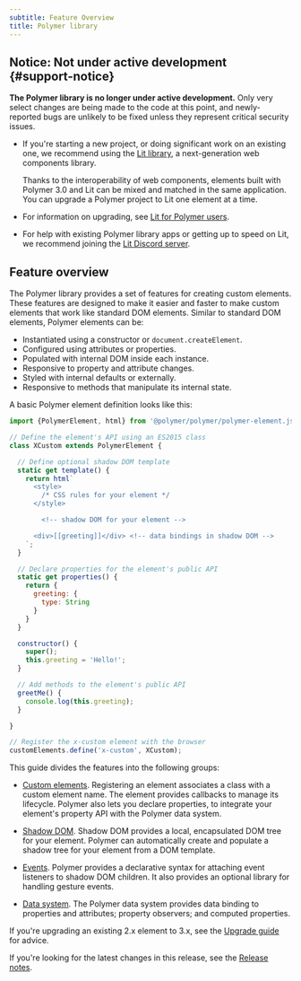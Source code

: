 ```yaml
---
subtitle: Feature Overview
title: Polymer library
---
```


## Notice: Not under active development {#support-notice}

**The Polymer library is no longer under active development.** Only very select changes are being made to the code at this point, and newly-reported bugs are unlikely to be fixed unless they represent critical security issues.

*   If you're starting a new project, or doing significant work on an existing one, we recommend using the <a href="https://lit.dev">Lit library</a>, a next-generation web components library. 

    Thanks to the interoperability of web components, elements built with Polymer 3.0 and Lit  can be mixed and matched in the same application. You can upgrade a Polymer project to Lit one element at a time. 

*   For information on upgrading, see <a href="https://lit.dev/articles/lit-for-polymer-users/">Lit for Polymer users</a>.

*   For help with existing Polymer library apps or getting up to speed on Lit, we recommend joining the <a href="https://lit.dev/discord/">Lit Discord server</a>.

## Feature overview

The Polymer library provides a set of features for creating custom elements. These features are
designed to make it easier and faster to make custom elements that work like standard DOM elements.
Similar to standard DOM elements, Polymer elements can be:

* Instantiated using a constructor or `document.createElement`.
* Configured using attributes or properties.
* Populated with internal DOM inside each instance.
* Responsive to property and attribute changes.
* Styled with internal defaults or externally.
* Responsive to methods that manipulate its internal state.

A basic Polymer element definition looks like this:

```js
import {PolymerElement, html} from '@polymer/polymer/polymer-element.js';

// Define the element's API using an ES2015 class
class XCustom extends PolymerElement {

  // Define optional shadow DOM template
  static get template() { 
    return html`
      <style>
        /* CSS rules for your element */
      </style>

        <!-- shadow DOM for your element -->

      <div>[[greeting]]</div> <!-- data bindings in shadow DOM -->
    `;
  }

  // Declare properties for the element's public API
  static get properties() {
    return {
      greeting: {
        type: String
      }
    }
  }

  constructor() {
    super();
    this.greeting = 'Hello!';
  }

  // Add methods to the element's public API
  greetMe() {
    console.log(this.greeting);
  }

}

// Register the x-custom element with the browser
customElements.define('x-custom', XCustom);
```

This guide divides the features into the following groups:

*   [Custom elements](custom-elements). Registering an
    element associates a class with a custom element name. The
    element provides callbacks to manage its lifecycle. Polymer also lets you declare properties,
    to integrate your element's property API with the Polymer data system.

*   [Shadow DOM](shadow-dom). Shadow DOM provides a local, encapsulated DOM tree for your element.
    Polymer can automatically create and populate a shadow tree for your element from a DOM
    template.

*   [Events](events). Polymer provides a declarative syntax for attaching event listeners to
    shadow DOM children. It also provides an optional library for handling gesture events.

*   [Data system](data-system). The Polymer data system provides data binding to properties and
    attributes; property observers; and computed properties.


If you're upgrading an existing 2.x element to 3.x, see the
[Upgrade guide](/3.0/docs/upgrade) for advice.

If you're looking for the latest changes in this release, see the
[Release notes](/3.0/docs/release-notes).
